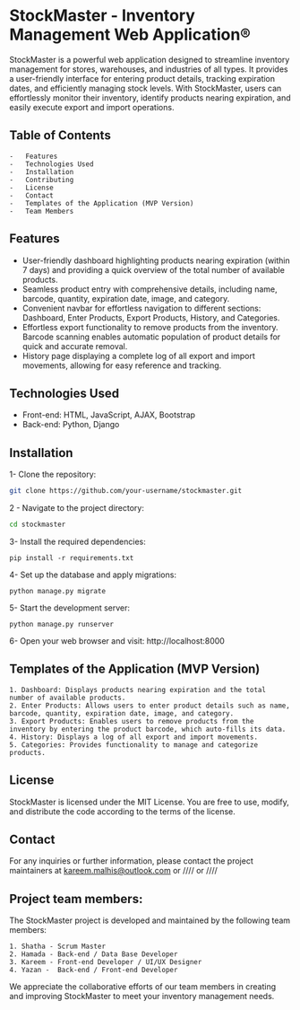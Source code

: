 
# StockMaster - Inventory Management Web Application®

StockMaster is a powerful web application designed to streamline inventory management for stores, warehouses, and industries of all types. It provides a user-friendly interface for entering product details, tracking expiration dates, and efficiently managing stock levels. With StockMaster, users can effortlessly monitor their inventory, identify products nearing expiration, and easily execute export and import operations.
## Table of Contents

    -	Features
    -	Technologies Used
    -	Installation
    -	Contributing
    -	License
    -	Contact
    -	Templates of the Application (MVP Version)
    -	Team Members

## Features
 * User-friendly dashboard highlighting products nearing expiration (within 7 days) and providing a quick overview of the total number of available products.
 * Seamless product entry with comprehensive details, including name, barcode, quantity, expiration date, image, and category.
 * Convenient navbar for effortless navigation to different sections: Dashboard, Enter Products, Export Products, History, and Categories.
 * Effortless export functionality to remove products from the inventory. Barcode scanning enables automatic population of product details for quick and accurate removal.
 * History page displaying a complete log of all export and import movements, allowing for easy reference and tracking.
 
## Technologies Used
-   Front-end: HTML, JavaScript, AJAX, Bootstrap
-	Back-end: Python, Django

## Installation
1- Clone the repository:
``` bash
git clone https://github.com/your-username/stockmaster.git
```
2 - Navigate to the project directory:
``` bash
cd stockmaster
```
3- Install the required dependencies:
```
pip install -r requirements.txt
```
4- Set up the database and apply migrations:
```
python manage.py migrate
```
5- Start the development server:
```
python manage.py runserver
```
6- Open your web browser and visit: http://localhost:8000

## Templates of the Application (MVP Version)
	1. Dashboard: Displays products nearing expiration and the total number of available products.
	2. Enter Products: Allows users to enter product details such as name, barcode, quantity, expiration date, image, and category.
	3. Export Products: Enables users to remove products from the inventory by entering the product barcode, which auto-fills its data.
	4. History: Displays a log of all export and import movements.
	5. Categories: Provides functionality to manage and categorize products.
	
## License
StockMaster is licensed under the MIT License. You are free to use, modify, and distribute the code according to the terms of the license.

## Contact
For any inquiries or further information, please contact the project maintainers at kareem.malhis@outlook.com or //// or //// 

## Project team members:
The StockMaster project is developed and maintained by the following team members:

	1. Shatha - Scrum Master
	2. Hamada - Back-end / Data Base Developer
	3. Kareem - Front-end Developer / UI/UX Designer 
	4. Yazan -	Back-end / Front-end Developer
We appreciate the collaborative efforts of our team members in creating and improving StockMaster to meet your inventory management needs.
  



